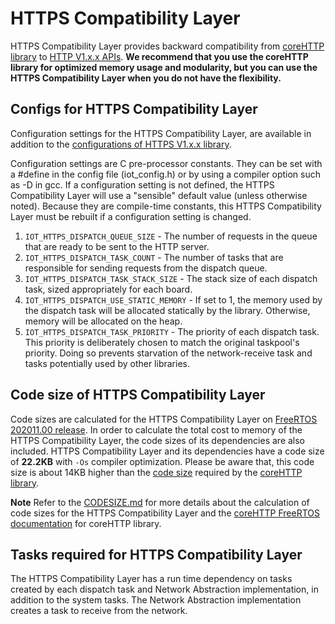# HTTPS Compatibility Layer

HTTPS Compatibility Layer provides backward compatibility from [coreHTTP library](https://github.com/FreeRTOS/coreHTTP/blob/master/README.md) to [HTTP V1.x.x APIs](include/iot_https_client.h). **We recommend that you use the coreHTTP library for optimized memory usage and modularity, but you can use the HTTPS Compatibility Layer when you do not have the flexibility.**


## Configs for HTTPS Compatibility Layer

Configuration settings for the HTTPS Compatibility Layer, are available in addition to the [configurations of HTTPS V1.x.x library](https://docs.aws.amazon.com/freertos/latest/lib-ref/html2/https/https_config.html).

Configuration settings are C pre-processor constants. They can be set with a #define in the config file (iot_config.h) or by using a compiler option such as -D in gcc. If a configuration setting is not defined, the HTTPS Compatibility Layer will use a "sensible" default value (unless otherwise noted). Because they are compile-time constants, this HTTPS Compatibility Layer must be rebuilt if a configuration setting is changed.

1. `IOT_HTTPS_DISPATCH_QUEUE_SIZE` - The number of requests in the queue that are ready to be sent to the HTTP server.
2. `IOT_HTTPS_DISPATCH_TASK_COUNT` - The number of tasks that are responsible for sending requests from the dispatch queue.
3. `IOT_HTTPS_DISPATCH_TASK_STACK_SIZE` - The stack size of each dispatch task, sized appropriately for each board.
4. `IOT_HTTPS_DISPATCH_USE_STATIC_MEMORY` - If set to 1, the memory used by the dispatch task will be allocated statically by the library. Otherwise, memory will be allocated on the heap.
5. `IOT_HTTPS_DISPATCH_TASK_PRIORITY` - The priority of each dispatch task. This priority is deliberately chosen to match the original taskpool's priority. Doing so prevents starvation of the network-receive task and tasks potentially used by other libraries.


## Code size of HTTPS Compatibility Layer

Code sizes are calculated for the HTTPS Compatibility Layer on [FreeRTOS 202011.00 release](https://github.com/aws/amazon-freertos/releases/tag/202011.00). In order to calculate the total cost to memory of the HTTPS Compatibility Layer, the code sizes of its dependencies are also included. HTTPS Compatibility Layer and its dependencies have a code size of **22.2KB** with `-Os` compiler optimization.
Please be aware that, this code size is about 14KB higher than the [code size](https://docs.aws.amazon.com/embedded-csdk/202011.00/lib-ref/libraries/standard/coreHTTP/docs/doxygen/output/html/index.html) required by the [coreHTTP library](https://github.com/FreeRTOS/coreHTTP/blob/master/README.md).

**Note** Refer to the [CODESIZE.md](CODESIZE.md) for more details about the calculation of code sizes for the HTTPS Compatibility Layer and the [coreHTTP FreeRTOS documentation](https://freertos.org/http/index.html) for coreHTTP library.


## Tasks required for HTTPS Compatibility Layer

The HTTPS Compatibility Layer has a run time dependency on tasks created by each dispatch task and Network Abstraction implementation, in addition to the system tasks. The Network Abstraction implementation creates a task to receive from the network.

